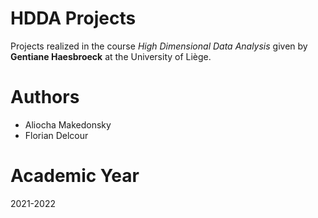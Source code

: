 # HDDA Projects
Projects realized in the course *High Dimensional Data Analysis* given by **Gentiane Haesbroeck** at the University of Liège.

# Authors
* Aliocha Makedonsky
* Florian Delcour

# Academic Year
2021-2022
